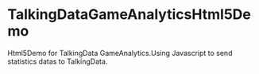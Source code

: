 # TalkingDataGameAnalyticsHtml5Demo
Html5Demo for TalkingData GameAnalytics.Using Javascript to send statistics datas to TalkingData.
